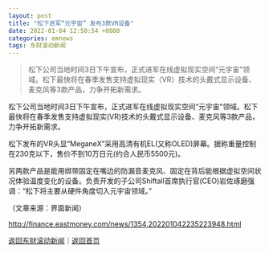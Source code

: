 ```yaml
---
layout: post
title: "松下进军“元宇宙” 发布3款VR设备"
date: 2022-01-04 12:50:54 +0800
categories: emnews
tags: 东财滚动新闻
---
```

> 松下公司当地时间3日下午宣布，正式进军在线虚拟现实空间“元宇宙”领域。松下最快将在春季发售支持虚拟现实（VR）技术的头戴式显示设备、麦克风等3款产品，力争开拓新需求。

<p>松下公司当地时间3日下午宣布，正式进军在线虚拟现实空间“元宇宙”领域。松下最快将在春季发售支持虚拟现实(VR)技术的头戴式显示设备、麦克风等3款产品，力争开拓新需求。</p>
 <p>松下发布的VR头显“MeganeX”采用高清有机EL(又称OLED)屏幕。据称重量控制在230克以下，售价不到10万日元(约合人民币5500元)。</p>
 <p>另两款产品是能用绑带固定在嘴边的防漏音麦克风、固定在背后能根据虚拟空间状况体验温度变化的设备。负责开发的子公司Shiftall首席执行官(CEO)岩佐琢磨强调：“松下将主要从硬件角度切入元宇宙领域。”</p><p class="em_media">（文章来源：界面新闻）</p>

<http://finance.eastmoney.com/news/1354,202201042235223948.html>

[返回东财滚动新闻](//finews.withounder.com/emnews/)｜[返回首页](//finews.withounder.com/)